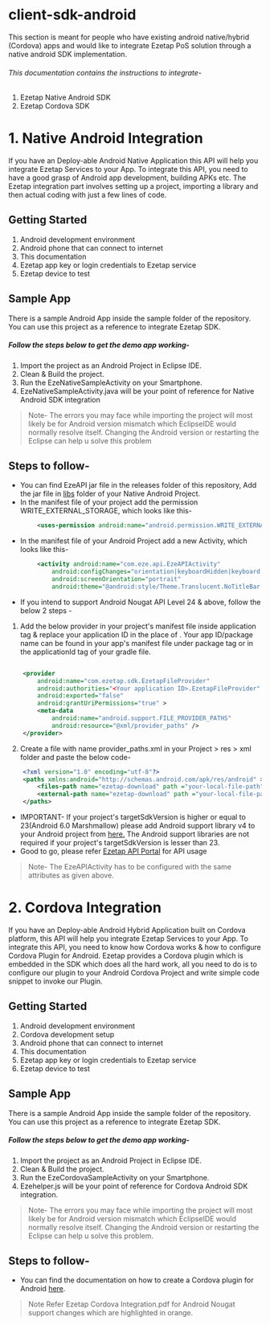 # client-sdk-android

This section is meant for people who have existing android native/hybrid (Cordova) apps and would like to integrate Ezetap PoS solution through a native android SDK implementation.

###### This documentation contains the instructions to integrate-
1. Ezetap Native Android SDK
2. Ezetap Cordova SDK

# 1. Native Android Integration

If you have an Deploy-able Android Native Application this API will help you integrate Ezetap Services to your App. To integrate this API, you need to have a good grasp of Android app development, building APKs etc. The Ezetap integration part involves setting up a project, importing a library and then actual coding with just a few lines of code.

## Getting Started
1. Android development environment
2. Android phone that can connect to internet
3. This documentation
4. Ezetap app key or login credentials to Ezetap service
5. Ezetap device to test

## Sample App
There is a sample Android App inside the sample folder of the repository. You can use this project as a reference to integrate Ezetap SDK.

##### Follow the steps below to get the demo app working-
1. Import the project as an Android Project in Eclipse IDE.
2. Clean & Build the project.
3. Run the EzeNativeSampleActivity on your Smartphone.
4. EzeNativeSampleActivity.java will be your point of reference for Native Android SDK integration

>Note- The errors you may face while importing the project will most likely be for Android version mismatch which EclipseIDE would normally resolve itself. Changing the Android version or restarting the Eclipse can help u solve this problem

## Steps to follow-
* You can find EzeAPI jar file in the releases folder of this repository, Add the jar file in <a href="https://github.com/ezetap/client-sdk-android/tree/master/release">libs</a> folder of your Native Android Project.
* In the manifest file of your project add the permission WRITE_EXTERNAL_STORAGE, which looks like this-
```xml
	    <uses-permission android:name="android.permission.WRITE_EXTERNAL_STORAGE" />
```
* In the manifest file of your Android Project add a new Activity, which looks like this-
```xml
		<activity android:name="com.eze.api.EzeAPIActivity"
	        android:configChanges="orientation|keyboardHidden|keyboard|screenSize|locale"
	        android:screenOrientation="portrait"
	        android:theme="@android:style/Theme.Translucent.NoTitleBar.Fullscreen" />
```
* If you intend to support Android Nougat API Level 24 & above, follow the below 2 steps - 

1. Add the below provider in your project's manifest file inside application tag & replace your application ID in the place of <Your application ID>. Your app ID/package name can be found in your app's manifest file under package tag or in the applicationId tag of your gradle file.

```xml

	<provider
		android:name="com.ezetap.sdk.EzetapFileProvider"
		android:authorities="<Your application ID>.EzetapFileProvider"
		android:exported="false"
		android:grantUriPermissions="true" >
		<meta-data
			android:name="android.support.FILE_PROVIDER_PATHS"
			android:resource="@xml/provider_paths" />
	</provider>

```

2. Create a file with name provider_paths.xml in your Project > res > xml folder and paste the below code-
```xml
	<?xml version="1.0" encoding="utf-8"?>
	<paths xmlns:android="http://schemas.android.com/apk/res/android" >
		<files-path name="ezetap-download" path ="your-local-file-path"/>
		<external-path name="ezetap-download" path ="your-local-file-path"/>
	</paths>
```

* IMPORTANT- If your project's targetSdkVersion is higher or equal to 23(Android 6.0 Marshmallow) please add Android support library v4 to your Android project from <a href="http://developer.android.com/tools/support-library/setup.html">here.</a> The Android support libraries are not required if your project's targetSdkVersion is lesser than 23.
* Good to go, please refer <a href="https://sandbox.ezetap.com/static/index.html#sdk-integration"> Ezetap API Portal</a> for API usage

>Note- The EzeAPIActivity has to be configured with the same attributes as given above.

# 2. Cordova Integration

If you have an Deploy-able Android Hybrid Application built on Cordova platform, this API will help you integrate Ezetap Services to your App. To integrate this API, you need to know how Cordova works & how to configure Cordova Plugin for Android. Ezetap provides a Cordova plugin which is embedded in the SDK which does all the hard work, all you need to do is to configure our plugin to your Android Cordova Project and write simple code snippet to invoke our Plugin.

## Getting Started
1. Android development environment
2. Cordova development setup
3. Android phone that can connect to internet
4. This documentation
5. Ezetap app key or login credentials to Ezetap service
6. Ezetap device to test

## Sample App
There is a sample Android App inside the sample folder of the repository. You can use this project as a reference to integrate Ezetap SDK.

##### Follow the steps below to get the demo app working-
1. Import the project as an Android Project in Eclipse IDE.
2. Clean & Build the project.
3. Run the EzeCordovaSampleActivity on your Smartphone.
4. Ezehelper.js will be your point of reference for Cordova Android SDK integration.

>Note- The errors you may face while importing the project will most likely be for Android version mismatch which EclipseIDE would normally resolve itself. Changing the Android version or restarting the Eclipse can help u solve this problem.

## Steps to follow-
* You can find the documentation on how to create a Cordova plugin for Android <a href="https://github.com/ezetap/client-sdk-android/tree/master/docs">here</a>.

>Note Refer Ezetap Cordova Integration.pdf for Android Nougat support changes which are highlighted in orange.
